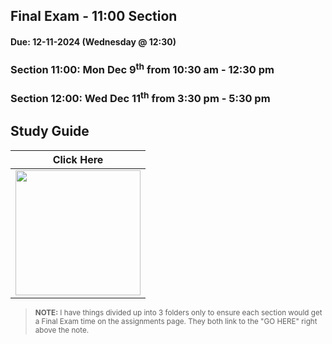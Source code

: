 ## Final Exam - 11:00 Section

#### Due: 12-11-2024 (Wednesday @ 12:30)

### **Section 11:00:** Mon Dec 9<sup>th</sup> from 10:30 am - 12:30 pm

### **Section 12:00:** Wed Dec 11<sup>th</sup> from 3:30 pm - 5:30 pm

## Study Guide

|                                                Click Here                                                 |
| :-------------------------------------------------------------------------------------------------------: |
| <a href="../13-F01/README.md"><img src="https://images2.imgbox.com/aa/09/5Oun4AMH_o.png" width="200"></a> |

> <sup>**NOTE:** I have things divided up into 3 folders only to ensure each section would get a Final Exam time on the assignments page. They both link to the "GO HERE" right above the note.</sup>
